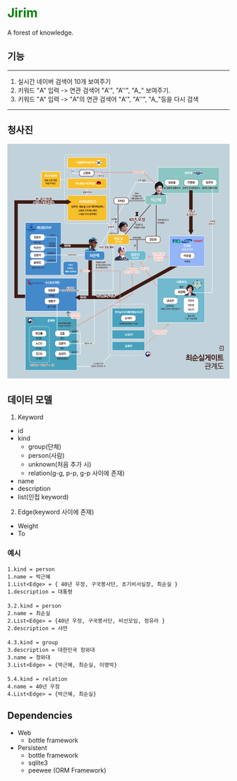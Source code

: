 # <font color="green"> <b> Jirim </b> </font>
A forest of knowledge.

## 기능
---
1. 실시간 네이버 검색어 10개 보여주기
2. 키워드 "A" 입력 -> 연관 검색어 "A'", "A''", "A_" 보여주기.
3. 키워드 "A" 입력 ->  "A"의 연관 검색어 "A'", "A''", "A_"등을 다시 검색
---

## 청사진
<img src="https://raw.githubusercontent.com/Pangyo/jirim/master/etc/jirim_blueprint.png">

## 데이터 모델
1. Keyword
  * id
  * kind
    * group(단체)
    * person(사람)
    * unknown(처음 추가 시)
    * relation(g-g, p-p, g-p 사이에 존재)
  * name
  * description
  * list<Edge>(인접 keyword)
2. Edge(keyword 사이에 존재)
  * Weight
  * To

### 예시
```
1.kind = person
1.name = 박근혜
1.List<Edge> = { 40년 우정, 구국봉사단, 초기비서실장, 최순실 }
1.description = 대통령

3.2.kind = person
2.name = 최순실
2.List<Edge> = {40년 우정, 구국봉사단, 비선모임, 정유라 }
2.description = 샤먼

4.3.kind = group
3.description = 대한민국 청와대
3.name = 청와대
3.List<Edge> = {박근혜, 최순실, 이명박}

5.4.kind = relation
4.name = 40년 우정
4.List<Edge> = {박근혜, 최순실}
```

## Dependencies
* Web
  * bottle framework
* Persistent
  * bottle framework
  * sqlite3
  * peewee (ORM Framework)